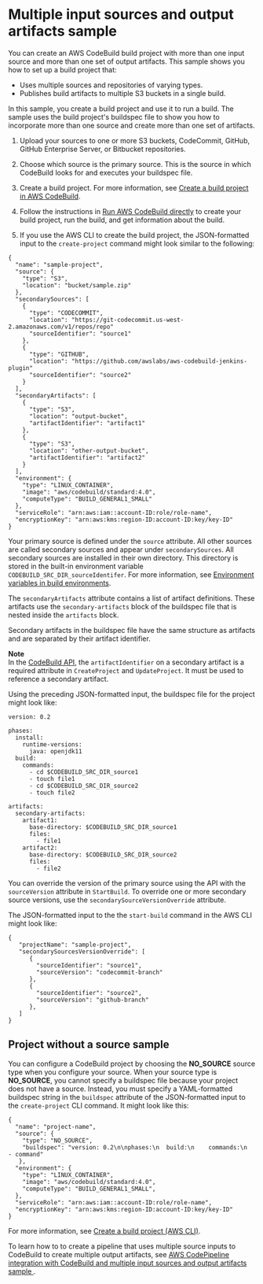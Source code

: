 # Multiple input sources and output artifacts sample<a name="sample-multi-in-out"></a>

You can create an AWS CodeBuild build project with more than one input source and more than one set of output artifacts\. This sample shows you how to set up a build project that: 
+ Uses multiple sources and repositories of varying types\.
+ Publishes build artifacts to multiple S3 buckets in a single build\.

 In this sample, you create a build project and use it to run a build\. The sample uses the build project's buildspec file to show you how to incorporate more than one source and create more than one set of artifacts\. 

1.  Upload your sources to one or more S3 buckets, CodeCommit, GitHub, GitHub Enterprise Server, or Bitbucket repositories\. 

1.  Choose which source is the primary source\. This is the source in which CodeBuild looks for and executes your buildspec file\. 

1.  Create a build project\. For more information, see [Create a build project in AWS CodeBuild](create-project.md)\. 

1.  Follow the instructions in [Run AWS CodeBuild directly](how-to-run.md) to create your build project, run the build, and get information about the build\. 

1.  If you use the AWS CLI to create the build project, the JSON\-formatted input to the `create-project` command might look similar to the following: 

   ```
   {
     "name": "sample-project",
     "source": {
       "type": "S3",
       "location": "bucket/sample.zip"
     },
     "secondarySources": [
       {
         "type": "CODECOMMIT",
         "location": "https://git-codecommit.us-west-2.amazonaws.com/v1/repos/repo"
         "sourceIdentifier": "source1"
       },
       {
         "type": "GITHUB",
         "location": "https://github.com/awslabs/aws-codebuild-jenkins-plugin"
         "sourceIdentifier": "source2"
       }
     ],
     "secondaryArtifacts": [
       {
         "type": "S3",
         "location": "output-bucket",
         "artifactIdentifier": "artifact1"
       },
       {
         "type": "S3",
         "location": "other-output-bucket",
         "artifactIdentifier": "artifact2"
       }
     ],
     "environment": {
       "type": "LINUX_CONTAINER",
       "image": "aws/codebuild/standard:4.0",
       "computeType": "BUILD_GENERAL1_SMALL"
     },
     "serviceRole": "arn:aws:iam::account-ID:role/role-name",
     "encryptionKey": "arn:aws:kms:region-ID:account-ID:key/key-ID"
   }
   ```

 Your primary source is defined under the `source` attribute\. All other sources are called secondary sources and appear under `secondarySources`\. All secondary sources are installed in their own directory\. This directory is stored in the built\-in environment variable `CODEBUILD_SRC_DIR_sourceIdentifer`\. For more information, see [Environment variables in build environments](build-env-ref-env-vars.md)\. 

 The `secondaryArtifacts` attribute contains a list of artifact definitions\. These artifacts use the `secondary-artifacts` block of the buildspec file that is nested inside the `artifacts` block\. 

 Secondary artifacts in the buildspec file have the same structure as artifacts and are separated by their artifact identifier\. 

**Note**  
 In the [CodeBuild API](https://docs.aws.amazon.com/codebuild/latest/APIReference/), the `artifactIdentifier` on a secondary artifact is a required attribute in `CreateProject` and `UpdateProject`\. It must be used to reference a secondary artifact\. 

 Using the preceding JSON\-formatted input, the buildspec file for the project might look like: 

```
version: 0.2

phases:
  install:
    runtime-versions:
      java: openjdk11
  build:
    commands:
      - cd $CODEBUILD_SRC_DIR_source1
      - touch file1
      - cd $CODEBUILD_SRC_DIR_source2
      - touch file2

artifacts:
  secondary-artifacts:
    artifact1:
      base-directory: $CODEBUILD_SRC_DIR_source1
      files:
        - file1
    artifact2:
      base-directory: $CODEBUILD_SRC_DIR_source2
      files:
        - file2
```

 You can override the version of the primary source using the API with the `sourceVersion` attribute in `StartBuild`\. To override one or more secondary source versions, use the `secondarySourceVersionOverride` attribute\. 

 The JSON\-formatted input to the the `start-build` command in the AWS CLI might look like: 

```
{
   "projectName": "sample-project",
   "secondarySourcesVersionOverride": [
      {
        "sourceIdentifier": "source1",
        "sourceVersion": "codecommit-branch"
      },
      {
        "sourceIdentifier": "source2",
        "sourceVersion": "github-branch"
      },
   ]
}
```

## Project without a source sample<a name="no-source"></a>

 You can configure a CodeBuild project by choosing the **NO\_SOURCE** source type when you configure your source\. When your source type is **NO\_SOURCE**, you cannot specify a buildspec file because your project does not have a source\. Instead, you must specify a YAML\-formatted buildspec string in the `buildspec` attribute of the JSON\-formatted input to the `create-project` CLI command\. It might look like this: 

```
{
  "name": "project-name",
  "source": {
    "type": "NO_SOURCE",
    "buildspec": "version: 0.2\n\nphases:\n  build:\n    commands:\n      - command"
   },
  "environment": {
    "type": "LINUX_CONTAINER",
    "image": "aws/codebuild/standard:4.0",
    "computeType": "BUILD_GENERAL1_SMALL",    
  },
  "serviceRole": "arn:aws:iam::account-ID:role/role-name",
  "encryptionKey": "arn:aws:kms:region-ID:account-ID:key/key-ID"
}
```

For more information, see [Create a build project \(AWS CLI\)](create-project-cli.md)\.

To learn how to to create a pipeline that uses multiple source inputs to CodeBuild to create multiple output artifacts, see [ AWS CodePipeline integration with CodeBuild and multiple input sources and output artifacts sample ](sample-pipeline-multi-input-output.md)\.